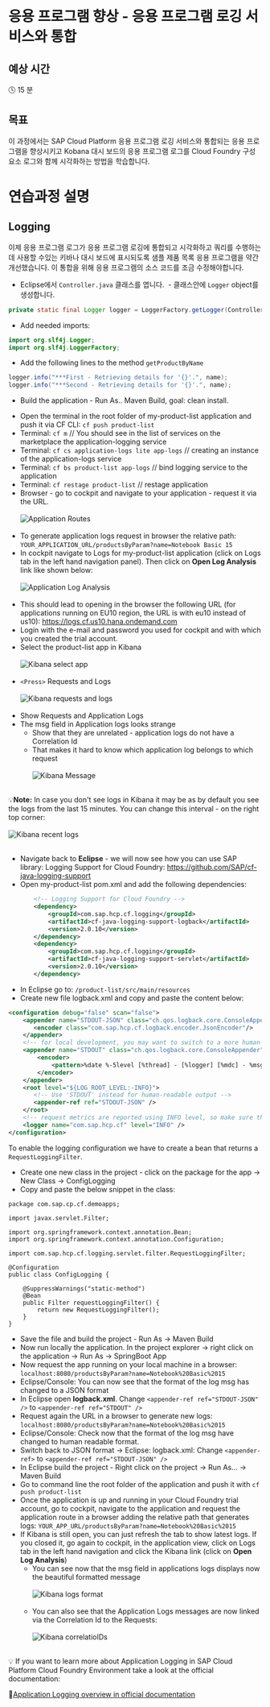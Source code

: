 # 응용 프로그램 향상 - 응용 프로그램 로깅 서비스와 통합

## 예상 시간

:clock4: 15 분

## 목표

이 과정에서는 SAP Cloud Platform 응용 프로그램 로깅 서비스와 통합되는 응용 프로그램을 향상시키고 Kobana 대시 보드의 응용 프로그램 로그를 Cloud Foundry 구성 요소 로그와 함께 시각화하는 방법을 학습합니다.


# 연습과정 설명


## Logging
이제 응용 프로그램 로그가 응용 프로그램 로깅에 통합되고 시각화하고 쿼리를 수행하는 데 사용할 수있는 키바나 대시 보드에 표시되도록 샘플 제품 목록 응용 프로그램을 약간 개선했습니다. 이 통합을 위해 응용 프로그램의 소스 코드를 조금 수정해야합니다.

* Eclipse에서 `Controller.java` 클래스를 엽니다.
  - 클래스안에 `Logger` object를 생성합니다.
```java
private static final Logger logger = LoggerFactory.getLogger(Controller.class);
```
  - Add needed imports:
  ```java
  import org.slf4j.Logger;
  import org.slf4j.LoggerFactory;
  ```

  - Add the following lines to the method `getProductByName`
  ```java
  logger.info("***First - Retrieving details for '{}'.", name);
  logger.info("***Second - Retrieving details for '{}'.", name);
  ```
 - Build the application - Run As.. Maven Build, goal: clean install.
* Open the terminal in the root folder of my-product-list application and push it via CF CLI: `cf push product-list`
* Terminal: `cf m` // You should see in the list of services on the marketplace the application-logging service
* Terminal: `cf cs application-logs lite app-logs` // creating an instance of the application-logs service
* Terminal: `cf bs product-list app-logs` // bind logging service to the application
* Terminal: `cf restage product-list` // restage application
* Browser - go to cockpit and navigate to your application - request it via the URL.
<br><br>
![Application Routes](/img/application_routes_cockpit.png?raw=true)
<br><br>
* To generate application logs request in browser the relative path:
`YOUR_APPLICATION_URL/productsByParam?name=Notebook Basic 15`
* In cockpit navigate to Logs for my-product-list application (click on Logs tab in the left hand navigation panel). Then click on **Open Log Analysis** link like shown below:
<br><br>
![Application Log Analysis](/img/cockpit_open_log_analysis.png?raw=true)
<br><br>
* This should lead to opening in the browser the following URL (for applications running on EU10 region, the URL is with eu10 instead of us10): https://logs.cf.us10.hana.ondemand.com
* Login with the e-mail and password you used for cockpit and with which you created the trial account.
* Select the product-list app in Kibana
<br><br>
![Kibana select app](/img/kibana_product_list_app.png?raw=true)
<br><br>
* `<Press>` Requests and Logs
<br><br>
![Kibana requests and logs](/img/kibana_requests_logs.png?raw=true)
<br><br>
* Show Requests and Application Logs
* The msg field in Application logs looks strange
  * Show that they are unrelated - application logs do not have a Correlation Id
  * That makes it hard to know which application log belongs to which request
  <br><br>
  ![Kibana Message](/img/kibana_msg_no_correlationid.png?raw=tru)
  <br><br>

:bulb:**Note:** In case you don't see logs in Kibana it may be as by default you see the logs from the last 15 minutes. You can change this interval - on the right top corner:
<br><br>
![Kibana recent logs](/img/kibana_recent_logs.png?raw=true)
<br><br>
* Navigate back to **Eclipse** - we will now see how you can use SAP library: Logging Support for Cloud Foundry: https://github.com/SAP/cf-java-logging-support
* Open my-product-list pom.xml and add the following dependencies:
 ```xml
        <!-- Logging Support for Cloud Foundry -->
		<dependency>
			<groupId>com.sap.hcp.cf.logging</groupId>
			<artifactId>cf-java-logging-support-logback</artifactId>
			<version>2.0.10</version>
		</dependency>
		<dependency>
			<groupId>com.sap.hcp.cf.logging</groupId>
			<artifactId>cf-java-logging-support-servlet</artifactId>
			<version>2.0.10</version>
		</dependency>
```
* In Eclipse go to: `/product-list/src/main/resources`
* Create new file logback.xml and copy and paste the content below:
```xml
<configuration debug="false" scan="false">
	<appender name="STDOUT-JSON" class="ch.qos.logback.core.ConsoleAppender">
       <encoder class="com.sap.hcp.cf.logback.encoder.JsonEncoder"/>
    </appender>
    <!-- for local development, you may want to switch to a more human-readable layout -->
    <appender name="STDOUT" class="ch.qos.logback.core.ConsoleAppender">
        <encoder>
            <pattern>%date %-5level [%thread] - [%logger] [%mdc] - %msg%n</pattern>
        </encoder>
    </appender>
    <root level="${LOG_ROOT_LEVEL:-INFO}">
       <!-- Use 'STDOUT' instead for human-readable output -->
       <appender-ref ref="STDOUT-JSON" />
    </root>
  	<!-- request metrics are reported using INFO level, so make sure the instrumentation loggers are set to that level -->
    <logger name="com.sap.hcp.cf" level="INFO" />
</configuration>
```

To enable the logging configuration we have to create a bean that returns a `RequestLoggingFilter`.

* Create one new class in the project - click on the package for the app -> New Class -> ConfigLogging
* Copy and paste the below snippet in the class:
```
package com.sap.cp.cf.demoapps;

import javax.servlet.Filter;

import org.springframework.context.annotation.Bean;
import org.springframework.context.annotation.Configuration;

import com.sap.hcp.cf.logging.servlet.filter.RequestLoggingFilter;

@Configuration
public class ConfigLogging {

	@SuppressWarnings("static-method")
	@Bean
	public Filter requestLoggingFilter() {
		return new RequestLoggingFilter();
	}
}
```

* Save the file and build the project - Run As -> Maven Build
* Now run locally the application. In the project explorer -> right click on the application -> Run As -> SpringBoot App
* Now request the app running on your local machine in a browser: `localhost:8080/productsByParam?name=Notebook%20Basic%2015`
* Eclipse/Console: You can now see that the format of the log msg has changed to a JSON format
* In Eclipse open **logback.xml**. Change `<appender-ref ref="STDOUT-JSON" />` to `<appender-ref ref="STDOUT" />`
* Request again the URL in a browser to generate new logs: `localhost:8080/productsByParam?name=Notebook%20Basic%2015`
* Eclipse/Console: Check now that the format of the log msg have changed to human readable format.
* Switch back to JSON format -> Eclipse: logback.xml: Change `<appender-ref>` to `<appender-ref ref="STDOUT-JSON" />`
* In Eclipse build the project - Right click on the project -> Run As... -> Maven Build
* Go to command line the root folder of the application and push it with `cf push product-list`
* Once the application is up and running in your Cloud Foundry trial account, go to cockpit, navigate to the application and request the application route in a browser adding the relative path that generates logs: `YOUR_APP_URL/productsByParam?name=Notebook%20Basic%2015`
* If Kibana is still open, you can just refresh the tab to show latest logs. If you closed it, go again to cockpit, in the application view, click on Logs tab in the left hand navigation and click the Kibana link (click on **Open Log Analysis**)
  * You can see now that the msg field in applications logs displays now the beautiful formatted message
  <br><br>
  ![Kibana logs format](/img/kibana_logs_format.png?raw=true)
  <br><br>
  * You can also see that the Application Logs messages are now linked via the Correlation Id to the Requests:
  <br><br>
  ![Kibana correlatioIDs](/img/kibana_correlationIDs.png?raw=true)
  <br><br>

:bulb: If you want to learn more about Application Logging in SAP Cloud Platform Cloud Foundry Environment take a look at the official documentation:

:link:[Application Logging overview in official documentation](https://help.sap.com/viewer/65de2977205c403bbc107264b8eccf4b/Cloud/en-US/68454d44ad41458788959485a24305e2.html)
